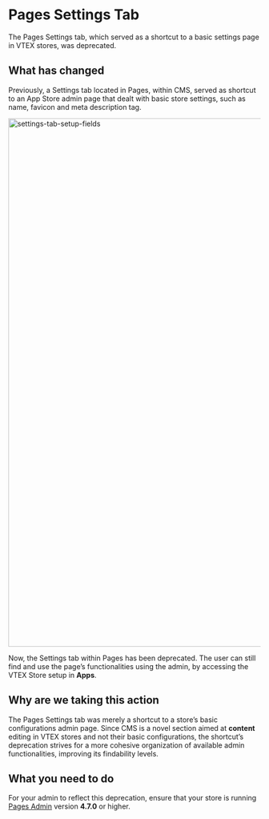 # Pages Settings Tab

The Pages Settings tab, which served as a shortcut to a basic settings page in VTEX stores, was deprecated.

## What has changed

Previously, a Settings tab located in Pages, within CMS, served as shortcut to an App Store admin page that dealt with basic store settings, such as name, favicon and meta description tag.

<img width="1055" alt="settings-tab-setup-fields" src="https://user-images.githubusercontent.com/52087100/63537366-f0556e00-c4eb-11e9-81fb-060d2e168d1b.png">

Now, the Settings tab within Pages has been deprecated. The user can still find and use the page’s functionalities using the admin, by accessing the VTEX Store setup in __Apps__.

## Why are we taking this action

The Pages Settings tab was merely a shortcut to a store’s basic configurations admin page. Since CMS is a novel section aimed at __content__ editing in VTEX stores and not their basic configurations, the shortcut’s deprecation strives for a more cohesive organization of available admin functionalities, improving its findability levels.

## What you need to do

For your admin to reflect this deprecation, ensure that your store is running [Pages Admin](https://github.com/vtex-apps/admin-pages) version __4.7.0__ or higher.
